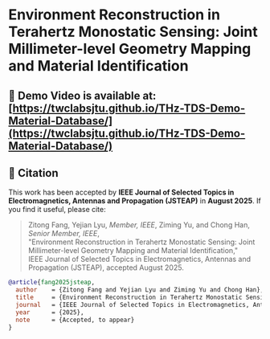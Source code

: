 # Environment Reconstruction in Terahertz Monostatic Sensing: Joint Millimeter-level Geometry Mapping and Material Identification

## 🔗 Demo Video is available at: [https://twclabsjtu.github.io/THz-TDS-Demo-Material-Database/](https://twclabsjtu.github.io/THz-TDS-Demo-Material-Database/)

## 📄 Citation

This work has been accepted by **IEEE Journal of Selected Topics in Electromagnetics, Antennas and Propagation (JSTEAP)** in **August 2025**. If you find it useful, please cite:

> Zitong Fang, Yejian Lyu, *Member, IEEE*, Ziming Yu, and Chong Han, *Senior Member, IEEE*,  
> "Environment Reconstruction in Terahertz Monostatic Sensing: Joint Millimeter-level Geometry Mapping and Material Identification,"  
> IEEE Journal of Selected Topics in Electromagnetics, Antennas and Propagation (JSTEAP), accepted August 2025.

```bibtex
@article{fang2025jsteap,
  author    = {Zitong Fang and Yejian Lyu and Ziming Yu and Chong Han},
  title     = {Environment Reconstruction in Terahertz Monostatic Sensing: Joint Millimeter-level Geometry Mapping and Material Identification},
  journal   = {IEEE Journal of Selected Topics in Electromagnetics, Antennas and Propagation},
  year      = {2025},
  note      = {Accepted, to appear}
}
